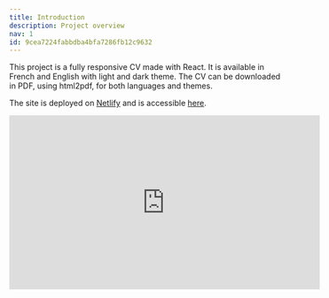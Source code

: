 ```yaml
---
title: Introduction
description: Project overview
nav: 1
id: 9cea7224fabbdba4bfa7286fb12c9632
---
```


This project is a fully responsive CV made with React. It is available in French and English with light and dark theme. The CV can be downloaded in PDF, using html2pdf, for both languages and themes.

The site is deployed on [Netlify](https://www.netlify.com/) and is accessible [here](https://generated-cv.netlify.app).

<iframe width="560" height="315" src="https://www.youtube.com/embed/hYoLbEd4Hzc?si=DqbiVSA4jcnUrG-g" title="YouTube video player" frameborder="0" allow="accelerometer; autoplay; clipboard-write; encrypted-media; gyroscope; picture-in-picture; web-share" referrerpolicy="strict-origin-when-cross-origin" allowfullscreen></iframe>
